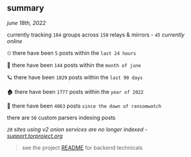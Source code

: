
## summary
_june 18th, 2022_

currently tracking `104` groups across `150` relays & mirrors - _`45` currently online_

⏲ there have been `5` posts within the `last 24 hours`

🦈 there have been `144` posts within the `month of june`

🪐 there have been `1029` posts within the `last 90 days`

🏚 there have been `1777` posts within the `year of 2022`

🦕 there have been `4063` posts `since the dawn of ransomwatch`

there are `50` custom parsers indexing posts

_`20` sites using v2 onion services are no longer indexed - [support.torproject.org](https://support.torproject.org/onionservices/v2-deprecation/)_

> see the project [README](https://github.com/joshhighet/ransomwatch#ransomwatch--) for backend technicals
